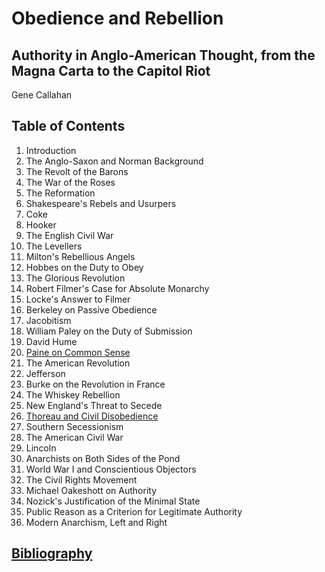 # Obedience and Rebellion
## Authority in Anglo-American Thought, from the Magna Carta to the Capitol Riot

Gene Callahan

## Table of Contents

1. Introduction
1. The Anglo-Saxon and Norman Background
1. The Revolt of the Barons
1. The War of the Roses
1. The Reformation
1. Shakespeare's Rebels and Usurpers
1. Coke
1. Hooker
1. The English Civil War
1. The Levellers
1. Milton's Rebellious Angels
1. Hobbes on the Duty to Obey
1. The Glorious Revolution
1. Robert Filmer's Case for Absolute Monarchy
1. Locke's Answer to Filmer
1. Berkeley on Passive Obedience
1. Jacobitism
1. William Paley on the Duty of Submission
1. David Hume
1. [Paine on Common Sense](chaps/paine.md)
1. The American Revolution
1. Jefferson
1. Burke on the Revolution in France
1. The Whiskey Rebellion
1. New England's Threat to Secede
1. [Thoreau and Civil Disobedience](chaps/thoreau.md)
1. Southern Secessionism
1. The American Civil War
1. Lincoln
1. Anarchists on Both Sides of the Pond
1. World War I and Conscientious Objectors
1. The Civil Rights Movement
1. Michael Oakeshott on Authority
1. Nozick's Justification of the Minimal State
1. Public Reason as a Criterion for Legitimate Authority
1. Modern Anarchism, Left and Right

## [Bibliography](chaps/biblio.md)
